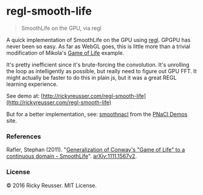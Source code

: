 # regl-smooth-life

> SmoothLife on the GPU, via regl

A quick implementation of SmoothLife on the GPU using [regl](https://github.com/mikolalysenko/regl). GPGPU has never been so easy. As far as WebGL goes, this is little more than a trivial modification of Mikola's [Game of Life](https://github.com/mikolalysenko/regl/blob/gh-pages/example/life.js) example.

It's pretty inefficient since it's brute-forcing the convolution. It's unrolling the loop as intelligently as possible, but really need to figure out GPU FFT. It might actually be faster to do this in plain js, but it was a great REGL learning experience.

See demo at: [http://rickyreusser.com/regl-smooth-life](http://rickyreusser.com/regl-smooth-life)

But for a better implementation, see: [smoothnacl](https://github.com/binji/smoothnacl/) from the [PNaCl Demos](https://gonativeclient.appspot.com/demo) site.

### References

Rafler, Stephan (2011). "[Generalization of Conway's "Game of Life" to a continuous domain - SmoothLife](http://arxiv.org/abs/1111.1567)". [arXiv:1111.1567v2](http://arxiv.org/abs/1111.1567).

### License

&copy; 2016 Ricky Reusser. MIT License.
